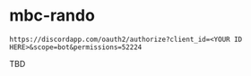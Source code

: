 # mbc-rando

`https://discordapp.com/oauth2/authorize?client_id=<YOUR ID HERE>&scope=bot&permissions=52224`

TBD
